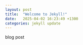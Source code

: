 ```yaml
---
layout: post
title:  "Welcome to Jekyll!"
date:   2025-04-02 16:23:49 +1300
categories: jekyll update
---
```

blog post